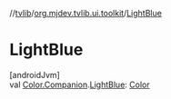 //[tvlib](../../index.md)/[org.mjdev.tvlib.ui.toolkit](index.md)/[LightBlue](-light-blue.md)

# LightBlue

[androidJvm]\
val [Color.Companion](https://developer.android.com/reference/kotlin/androidx/compose/ui/graphics/Color.Companion.html).[LightBlue](-light-blue.md): [Color](https://developer.android.com/reference/kotlin/androidx/compose/ui/graphics/Color.html)
